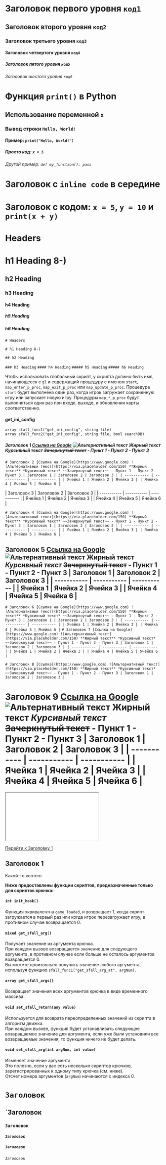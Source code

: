# Заголовок первого уровня `код1`
## Заголовок второго уровня `код2`
### Заголовок третьего уровня `код3`
#### Заголовок четвертого уровня `код4`
##### Заголовок пятого уровня `код5`
###### Заголовок шестого уровня `код6`

# Функция `print()` в Python
## Использование переменной `x`
### Вывод строки `Hello, World!`
#### Пример: `print("Hello, World!")`
##### Просто код: `x = 5`
###### Другой пример: `def my_function(): pass`

# Заголовок с `inline code` в середине
# Заголовок с кодом: `x = 5`, `y = 10` и `print(x + y)`

# Headers

# h1 Heading 8-)
## h2 Heading
### h3 Heading
#### h4 Heading
##### h5 Heading
##### h6 Heading

`# Headers`

`# h1 Heading 8-)`

`## h2 Heading`

`### h3 Heading`
`#### h4 Heading`
`##### h5 Heading`
`##### h6 Heading `

Чтобы использовать глобальный скрипт, у скрипта должно быть имя, начинающееся с `gl` и содержащий процедуру с именем `start`, `map_enter_p_proc`, `map_exit_p_proc` или `map_update_p_proc`.
Процедура `start` будет выполнена один раз, когда игрок загружает сохраненную игру или запускает новую игру.
Процедуры `map_*_p_proc` будут выполняться один раз при входе, выходе, и обновлении карты соответственно.

#### get_ini_config
`array sfall_func1("get_ini_config", string file)`  
`array sfall_func2("get_ini_config", string file, bool searchDB)`

##### Заголовок 1 [Ссылка на Google](https://www.google.com) ![Альтернативный текст](https://via.placeholder.com/150) **Жирный текст** *Курсивный текст* ~~Зачеркнутый текст~~ - Пункт 1 - Пункт 2 - Пункт 3

`# Заголовок 2 [Ссылка на Google](https://www.google.com) ![Альтернативный текст](https://via.placeholder.com/150) **Жирный текст** *Курсивный текст* ~~Зачеркнутый текст~~ - Пункт 1 - Пункт 2 - Пункт 3 | Заголовок 1 | Заголовок 2 | Заголовок 3 | | ----------- | ----------- | ----------- | | Ячейка 1 | Ячейка 2 | Ячейка 3 | | Ячейка 4 | Ячейка 5 | Ячейка 6 |`

| Заголовок 3 | Заголовок 2 | Заголовок 3 | | ----------- | ----------- | ----------- | | Ячейка 1 | Ячейка 2 | Ячейка 3 | | Ячейка 4 | Ячейка 5 | Ячейка 6 |

`# Заголовок 4 [Ссылка на Google](https://www.google.com) ![Альтернативный текст](https://via.placeholder.com/150) **Жирный текст** *Курсивный текст* ~~Зачеркнутый текст~~ - Пункт 1 - Пункт 2 - Пункт 3 | Заголовок 1 | Заголовок 2 | Заголовок 3 | | ----------- | ----------- | ----------- | | Ячейка 1 | Ячейка 2 | Ячейка 3 | | Ячейка 4 | Ячейка 5 | Ячейка 6 |`

## Заголовок 5 [Ссылка на Google](https://www.google.com) ![Альтернативный текст](https://via.placeholder.com/150) **Жирный текст** *Курсивный текст* ~~Зачеркнутый текст~~ - Пункт 1 - Пункт 2 - Пункт 3 | Заголовок 1 | Заголовок 2 | Заголовок 3 | | ----------- | ----------- | ----------- | | Ячейка 1 | Ячейка 2 | Ячейка 3 | | Ячейка 4 | Ячейка 5 | Ячейка 6 |

`# Заголовок 6 [Ссылка на Google](https://www.google.com) ![Альтернативный текст](https://via.placeholder.com/150) **Жирный текст** *Курсивный текст* ~~Зачеркнутый текст~~ - Пункт 1 - Пункт 2 - Пункт 3 | Заголовок 1 | Заголовок 2 | Заголовок 3 | | ----------- | ----------- | ----------- | | Ячейка 1 | Ячейка 2 | Ячейка 3 | | Ячейка 4 | Ячейка 5 | Ячейка 6 |`
`# Заголовок 7 [Ссылка на Google](https://www.google.com) ![Альтернативный текст](https://via.placeholder.com/150) **Жирный текст** *Курсивный текст* ~~Зачеркнутый текст~~ - Пункт 1 - Пункт 2 - Пункт 3 | Заголовок 1 | Заголовок 2 | Заголовок 3 | | ----------- | ----------- | ----------- | | Ячейка 1 | Ячейка 2 | Ячейка 3 | | Ячейка 4 | Ячейка 5 | Ячейка 6 |`

`# Заголовок 8 [Ссылка](https://www.google.com) ![Альтернативный текст](https://via.placeholder.com/150) **Жирный текст** *Курсивный текст* ~~Зачеркнутый текст~~ - Пункт 1 - Пункт 2 - Пункт 3 | Заголовок 1 | Заголовок 2 | Заголовок 3 | `

# Заголовок 9 [Ссылка на Google](https://www.google.com) ![Альтернативный текст](https://via.placeholder.com/150) **Жирный текст** *Курсивный текст* ~~Зачеркнутый текст~~ - Пункт 1 - Пункт 2 - Пункт 3 | Заголовок 1 | Заголовок 2 | Заголовок 3 | | ----------- | ----------- | ----------- | | Ячейка 1 | Ячейка 2 | Ячейка 3 | | Ячейка 4 | Ячейка 5 | Ячейка 6 |

<iframe title="Однострочный код" src="demos/code-inline/" height="155"></iframe>

[Перейти к Заголовку 1](#title1)

## <a id="title1">Заголовок 1</a>

Какой-то контент

**Ниже предоставлены функции скриптов, предназначенные только для скриптов крючка:**

#### `int init_hook()`
Функция эквивалентна `game_loaded`, и возвращает 1, когда скрипт загружается в первый раз или когда игрок перезагружает игру, в противном случае возвращается 0.

#### `mixed get_sfall_arg()`
Получает значение из аргумента крючка.  
При каждом вызове возвращается значение для следующего аргумента, в противном случае если больше не осталось аргументов возвращается 0.  
Вы можете произвольно получить значение любого аргумента, используя функцию `sfall_func1("get_sfall_arg_at", argNum)`.

#### `array get_sfall_args()`
Возвращает значения всех аргументов крючка в виде временного массива.

#### `void set_sfall_return(any value)`
Используется для возврата переопределенных значений из скрипта в алгоритм движка.  
При каждом вызове, функция будет устанавливать следующее возвращаемое значение для аргумента, если уже были установили все возвращаемые значения, то функция ничего не будет делать.

#### `void set_sfall_arg(int argNum, int value)`
Изменяет значение аргумента.  
Это полезно, если у вас есть несколько скриптов крючков, зарегистрированных к одному типу крючка (см. ниже).  
Отсчет номера аргументов (`argNum`) начинаются с индекса 0.


# `Заголовок`
## `Заголовок
### `Заголовок`
#### `Заголовок`
##### `Заголовок`
###### `Заголовок`
